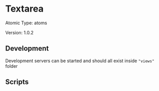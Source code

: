 # Textarea

Atomic Type: atoms

Version: 1.0.2

## Development

Development servers can be started and should all exist inside `"views"` folder

## Scripts
